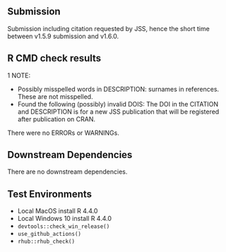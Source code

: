 ## Submission
Submission including citation requested by JSS, hence the short time between v1.5.9 submission and v1.6.0.

## R CMD check results
1 NOTE: 
* Possibly misspelled words in DESCRIPTION: surnames in references. These are not misspelled.
* Found the following (possibly) invalid DOIS: The DOI in the CITATION and DESCRIPTION is for a new JSS publication that will be registered after publication on CRAN.

There were no ERRORs or WARNINGs.

## Downstream Dependencies
There are no downstream dependencies.

## Test Environments
* Local MacOS install R 4.4.0
* Local Windows 10 install R 4.4.0
* `devtools::check_win_release()`
* `use_github_actions()`
* `rhub::rhub_check()`
